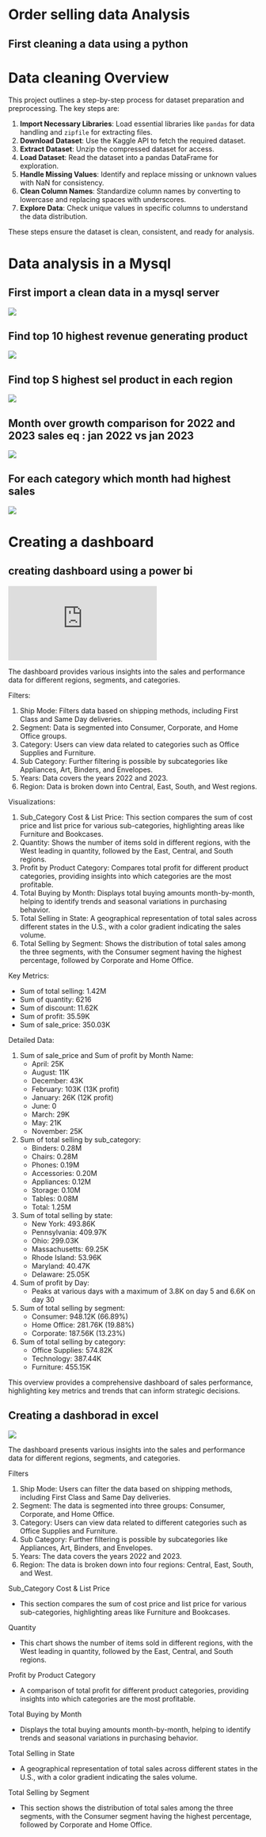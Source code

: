 # Order selling data Analysis
## First cleaning a data using a python 
# Data cleaning Overview

This project outlines a step-by-step process for dataset preparation and preprocessing. The key steps are:

1. **Import Necessary Libraries**: Load essential libraries like `pandas` for data handling and `zipfile` for extracting files.
2. **Download Dataset**: Use the Kaggle API to fetch the required dataset.
3. **Extract Dataset**: Unzip the compressed dataset for access.
4. **Load Dataset**: Read the dataset into a pandas DataFrame for exploration.
5. **Handle Missing Values**: Identify and replace missing or unknown values with NaN for consistency.
6. **Clean Column Names**: Standardize column names by converting to lowercase and replacing spaces with underscores.
7. **Explore Data**: Check unique values in specific columns to understand the data distribution.

These steps ensure the dataset is clean, consistent, and ready for analysis.

# Data analysis in a Mysql 
## First import a clean data in a mysql server
![](https://github.com/komalshahu/-Order_sell_data_Analysis/blob/main/import.png)

## Find top 10 highest revenue generating product
![](https://github.com/komalshahu/-Order_sell_data_Analysis/blob/main/top10.png)

## Find top S highest sel product in each region
![](https://github.com/komalshahu/-Order_sell_data_Analysis/blob/main/top5.png)

## Month over growth comparison for 2022 and 2023 sales eq : jan 2022 vs jan 2023
![](https://github.com/komalshahu/-Order_sell_data_Analysis/blob/main/compare.png)

## For each category which month had highest sales
![](https://github.com/komalshahu/-Order_sell_data_Analysis/blob/main/month.png)

# Creating a dashboard 
## creating dashboard using a power bi
![](https://github.com/komalshahu/-Order_sell_data_Analysis/blob/main/order_dashboard.pdf)

The dashboard provides various insights into the sales and performance data for different regions, segments, and categories.

Filters:
1. Ship Mode: Filters data based on shipping methods, including First Class and Same Day deliveries.
2. Segment: Data is segmented into Consumer, Corporate, and Home Office groups.
3. Category: Users can view data related to categories such as Office Supplies and Furniture.
4. Sub Category: Further filtering is possible by subcategories like Appliances, Art, Binders, and Envelopes.
5. Years: Data covers the years 2022 and 2023.
6. Region: Data is broken down into Central, East, South, and West regions.

Visualizations:
1. Sub_Category Cost & List Price: This section compares the sum of cost price and list price for various sub-categories, highlighting areas like Furniture and Bookcases.
2. Quantity: Shows the number of items sold in different regions, with the West leading in quantity, followed by the East, Central, and South regions.
3. Profit by Product Category: Compares total profit for different product categories, providing insights into which categories are the most profitable.
4. Total Buying by Month: Displays total buying amounts month-by-month, helping to identify trends and seasonal variations in purchasing behavior.
5. Total Selling in State: A geographical representation of total sales across different states in the U.S., with a color gradient indicating the sales volume.
6. Total Selling by Segment: Shows the distribution of total sales among the three segments, with the Consumer segment having the highest percentage, followed by Corporate and Home Office.

Key Metrics:
- Sum of total selling: 1.42M
- Sum of quantity: 6216
- Sum of discount: 11.62K
- Sum of profit: 35.59K
- Sum of sale_price: 350.03K

Detailed Data:
1. Sum of sale_price and Sum of profit by Month Name:
   - April: 25K
   - August: 11K
   - December: 43K
   - February: 103K (13K profit)
   - January: 26K (12K profit)
   - June: 0
   - March: 29K
   - May: 21K
   - November: 25K
2. Sum of total selling by sub_category:
   - Binders: 0.28M
   - Chairs: 0.28M
   - Phones: 0.19M
   - Accessories: 0.20M
   - Appliances: 0.12M
   - Storage: 0.10M
   - Tables: 0.08M
   - Total: 1.25M
3. Sum of total selling by state:
   - New York: 493.86K
   - Pennsylvania: 409.97K
   - Ohio: 299.03K
   - Massachusetts: 69.25K
   - Rhode Island: 53.96K
   - Maryland: 40.47K
   - Delaware: 25.05K
4. Sum of profit by Day:
   - Peaks at various days with a maximum of 3.8K on day 5 and 6.6K on day 30
5. Sum of total selling by segment:
   - Consumer: 948.12K (66.89%)
   - Home Office: 281.76K (19.88%)
   - Corporate: 187.56K (13.23%)
6. Sum of total selling by category:
   - Office Supplies: 574.82K
   - Technology: 387.44K
   - Furniture: 455.15K

This overview provides a comprehensive dashboard of sales performance, highlighting key metrics and trends that can inform strategic decisions.

## Creating a dashborad in excel 
![](https://github.com/komalshahu/-Order_sell_data_Analysis/blob/main/order_dashboard_using_excel.jpg)

The dashboard presents various insights into the sales and performance data for different regions, segments, and categories.

Filters
1. Ship Mode: Users can filter the data based on shipping methods, including First Class and Same Day deliveries.
2. Segment: The data is segmented into three groups: Consumer, Corporate, and Home Office.
3. Category: Users can view data related to different categories such as Office Supplies and Furniture.
4. Sub Category: Further filtering is possible by subcategories like Appliances, Art, Binders, and Envelopes.
5. Years: The data covers the years 2022 and 2023.
6. Region: The data is broken down into four regions: Central, East, South, and West.

Sub_Category Cost & List Price
- This section compares the sum of cost price and list price for various sub-categories, highlighting areas like Furniture and Bookcases.

Quantity
- This chart shows the number of items sold in different regions, with the West leading in quantity, followed by the East, Central, and South regions.

Profit by Product Category
- A comparison of total profit for different product categories, providing insights into which categories are the most profitable.

Total Buying by Month
- Displays the total buying amounts month-by-month, helping to identify trends and seasonal variations in purchasing behavior.

Total Selling in State
- A geographical representation of total sales across different states in the U.S., with a color gradient indicating the sales volume.

Total Selling by Segment
- This section shows the distribution of total sales among the three segments, with the Consumer segment having the highest percentage, followed by Corporate and Home Office.




